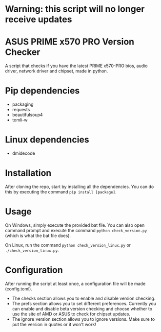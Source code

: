 # Warning: this script will no longer receive updates

# ASUS PRIME x570 PRO Version Checker

A script that checks if you have the latest PRIME x570-PRO bios, audio driver, network driver and chipset, made in python.

# Pip dependencies
- packaging
- requests
- beautifulsoup4
- tomli-w

# Linux dependencies
- dmidecode

# Installation
After cloning the repo, start by installing all the dependencies. You can do this by executing the command `pip install [package]`.

# Usage
On Windows, simply execute the provided bat file. You can also open command prompt and execute the command `python check_version.py` (which is what the bat file does).

On Linux, run the command `python check_version_linux.py` or `./check_version_linux.py`.

# Configuration
After running the script at least once, a configuration file will be made (config.toml).

- The checks section allows you to enable and disable version checking.
- The prefs section allows you to set different preferences. Currently you can enable and disable beta version checking and choose whether to use the site of AMD or ASUS to check for chipset updates.
- The ignore_version section allows you to ignore versions. Make sure to put the version in quotes or it won't work!
